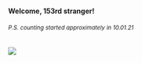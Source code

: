 #### Welcome, 153rd stranger!

###### <sup>P.S. counting started approximately in 10.01.21</sup>

<img src="https://kraftwerk28.pp.ua/vcnt.png"></img>
